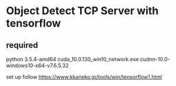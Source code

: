 # Object Detect TCP Server with tensorflow

## required
python 3.5.4-amd64
cuda_10.0.130_win10_network.exe
cudnn-10.0-windows10-x64-v7.6.5.32

set up follow
https://www.kkaneko.jp/tools/win/tensorflow1.html